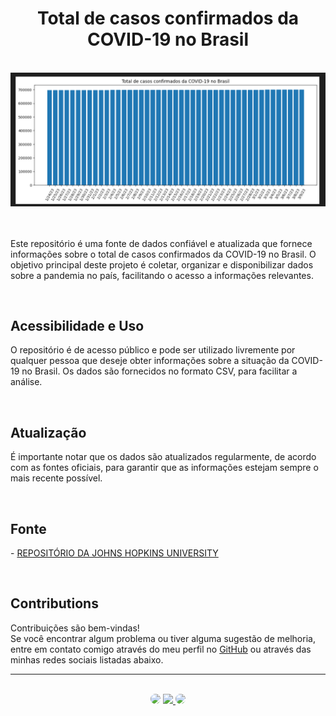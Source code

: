 <h1 align="center">Total de casos confirmados da COVID-19 no Brasil</h1>
</br>

<div align="center">
<img src="https://github.com/SidneyTeodoroJr/covid_19_data_in_brazil/blob/main/data_covid_19png.png" alt="Digital Whiteboard">
</div>
</br>
</br>

<p>
  Este repositório é uma fonte de dados confiável e atualizada que fornece informações sobre o total de casos confirmados da COVID-19 no Brasil. O objetivo principal deste projeto é coletar, organizar e disponibilizar dados sobre a pandemia no país, facilitando o acesso a informações relevantes.
</p>
</br>

## Acessibilidade e Uso

<p>
 O repositório é de acesso público e pode ser utilizado livremente por qualquer pessoa que deseje obter informações sobre a situação da COVID-19 no Brasil. Os dados são fornecidos no formato CSV, para facilitar a análise.
</p>
</br>

## Atualização

<p>
 É importante notar que os dados são atualizados regularmente, de acordo com as fontes oficiais, para garantir que as informações estejam sempre o mais recente possível.
</p>
</br>

## Fonte

<p>
 - <a href="https://github.com/CSSEGISandData/COVID-19" target="_blank">REPOSITÓRIO DA JOHNS HOPKINS UNIVERSITY</a>
</p>
</br>

## Contributions

<p>
Contribuições são bem-vindas! 
</br>Se você encontrar algum problema ou tiver alguma sugestão de melhoria, entre em contato comigo através do meu perfil no <a href="https://github.com/SidneyTeodoroJr" target="_blank">GitHub</a> ou através das minhas redes sociais listadas abaixo.
</p>

<hr>
</br>

<div align="center">
<a href="https://www.facebook.com/profile.php?id=100091086461235" target="_blank"><img src="https://img.shields.io/badge/-Facebook-%230077B5?style=for-the-badge&logo=facebook&logoColor=white" style="border-radius: 30px" target="_blank"></a>
<a href="https://www.instagram.com/sidneyteodoroaraujo" target="_blank"><img src="https://img.shields.io/badge/-Instagram-%23E4405F?style=for-the-badge&logo=instagram&logoColor=white"</a>
<a href="https://www.linkedin.com/in/sidney-teodoro-4a4a8119b?lipi=urn%3Ali%3Apage%3Ad_flagship3_profile_view_base_contact_details%3B%2FevuTOiSSJS2hWGCZgtZiQ%3D%3D" target="_blank"><img src="https://img.shields.io/badge/-LinkedIn-%230077B5?style=for-the-badge&logo=linkedin&logoColor=white" style="border-radius: 30px" target="_blank"></a>
</div>

